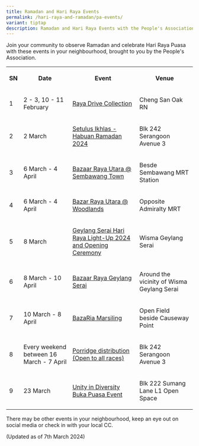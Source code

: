```yaml
---
title: Ramadan and Hari Raya Events
permalink: /hari-raya-and-ramadan/pa-events/
variant: tiptap
description: Ramadan and Hari Raya Events with the People's Association in 2024
---
```

<p>Join your community to observe Ramadan and celebrate Hari Raya Puasa with
these events in your neighbourhood, brought to you by the People's Association.</p>
<p></p>
<table>
<tbody>
<tr>
<th rowspan="1" colspan="1">
<p>SN</p>
</th>
<th rowspan="1" colspan="1">
<p>Date</p>
</th>
<th rowspan="1" colspan="1">
<p>Event</p>
</th>
<th rowspan="1" colspan="1">
<p>Venue</p>
</th>
</tr>
<tr>
<td rowspan="1" colspan="1">
<p>1</p>
</td>
<td rowspan="1" colspan="1">
<p>2 - 3, 10 - 11 February</p>
</td>
<td rowspan="1" colspan="1">
<p><a href="https://www.facebook.com/Chengsancommunity/posts/pfbid02JhM687kqL5igeytXozCZyFcWNRCqZ3zzQwh4iVQ2pkecE3kCp8rgVpzbwr9NfhCul" rel="noopener noreferrer nofollow" target="_blank">Raya Drive Collection</a>
</p>
</td>
<td rowspan="1" colspan="1">
<p>Cheng San Oak RN</p>
</td>
</tr>
<tr>
<td rowspan="1" colspan="1">
<p>2</p>
</td>
<td rowspan="1" colspan="1">
<p>2 March</p>
</td>
<td rowspan="1" colspan="1">
<p><a href="https://www.facebook.com/melayu.braddellheights/posts/pfbid02zvQHYUX6FRNAQWKjKThWLLRyJFdqTNpa2dafTMwJKiTyD7EZNqrAh7DCVoKonSaVl" rel="noopener noreferrer nofollow" target="_blank">Setulus Ikhlas - Habuan Ramadan 2024</a>
</p>
</td>
<td rowspan="1" colspan="1">
<p>Blk 242 Serangoon Avenue 3</p>
</td>
</tr>
<tr>
<td rowspan="1" colspan="1">
<p>3</p>
</td>
<td rowspan="1" colspan="1">
<p>6 March - 4 April</p>
</td>
<td rowspan="1" colspan="1">
<p><a href="https://www.facebook.com/sembcentral/posts/pfbid02bic8gEZTnjaqGFoHaAcCiSLLmjmuf1xWHvt1oKEEz9ekjnxjsKj4EJGjeQZUxM1Vl" rel="noopener noreferrer nofollow" target="_blank">Bazaar Raya Utara @ Sembawang Town</a>
</p>
</td>
<td rowspan="1" colspan="1">
<p>Besde Sembawang MRT Station</p>
</td>
</tr>
<tr>
<td rowspan="1" colspan="1">
<p>4</p>
</td>
<td rowspan="1" colspan="1">
<p>6 March - 4 April</p>
</td>
<td rowspan="1" colspan="1">
<p><a href="https://www.facebook.com/wdlmaec/posts/pfbid0MzFHJNHwi7SNJmr6jCTppWFtEb5WejBqJV28nRDyriQ37JQvwmTFvtyZQeHGJXs5l" rel="noopener noreferrer nofollow" target="_blank">Bazar Raya Utara @ Woodlands</a>
</p>
</td>
<td rowspan="1" colspan="1">
<p>Opposite Admiralty MRT</p>
</td>
</tr>
<tr>
<td rowspan="1" colspan="1">
<p>5</p>
</td>
<td rowspan="1" colspan="1">
<p>8 March</p>
</td>
<td rowspan="1" colspan="1">
<p><a href="https://www.facebook.com/WismaGeylangSerai/posts/pfbid0CUdFtDr6qWAWY9aVeKVgZEm3Gbih9Ajd9d1ppVtpuidhioZfsTWsBjcYpxPGJLXbl" rel="noopener noreferrer nofollow" target="_blank">Geylang Serai Hari Raya Light-Up 2024 and Opening Ceremony</a>
</p>
</td>
<td rowspan="1" colspan="1">
<p>Wisma Geylang Serai</p>
</td>
</tr>
<tr>
<td rowspan="1" colspan="1">
<p>6</p>
</td>
<td rowspan="1" colspan="1">
<p>8 March - 10 April</p>
</td>
<td rowspan="1" colspan="1">
<p><a href="https://www.facebook.com/WismaGeylangSerai/posts/pfbid02zzmerai5P8KF8tzCN163rkVvmDMCvNNnA1yFf4WTMsGYosExFujHQEZxCQy1rZLXl" rel="noopener noreferrer nofollow" target="_blank">Bazaar Raya Geylang Serai</a>
</p>
</td>
<td rowspan="1" colspan="1">
<p>Around the vicinity of Wisma Geylang Serai</p>
</td>
</tr>
<tr>
<td rowspan="1" colspan="1">
<p>7</p>
</td>
<td rowspan="1" colspan="1">
<p>10 March - 8 April</p>
</td>
<td rowspan="1" colspan="1">
<p><a href="https://www.facebook.com/MarsilingHome/posts/pfbid02JHeVkS4SMPNBZM6doJrC8oPaLfBethuTTWGvu3NbRndZtu4VjyW9h3NK9jaNump1l" rel="noopener noreferrer nofollow" target="_blank">BazaRia Marsiling</a>
</p>
</td>
<td rowspan="1" colspan="1">
<p>Open Field beside Causeway Point</p>
</td>
</tr>
<tr>
<td rowspan="1" colspan="1">
<p>8</p>
</td>
<td rowspan="1" colspan="1">
<p>Every weekend between 16 March - 7 April</p>
</td>
<td rowspan="1" colspan="1">
<p><a href="https://www.facebook.com/Chengsancommunity/posts/pfbid02JhM687kqL5igeytXozCZyFcWNRCqZ3zzQwh4iVQ2pkecE3kCp8rgVpzbwr9NfhCul" rel="noopener noreferrer nofollow" target="_blank">Porridge distribution (Open to all races)</a>
</p>
</td>
<td rowspan="1" colspan="1">
<p>Blk 242 Serangoon Avenue 3</p>
</td>
</tr>
<tr>
<td rowspan="1" colspan="1">
<p>9</p>
</td>
<td rowspan="1" colspan="1">
<p>23 March</p>
</td>
<td rowspan="1" colspan="1">
<p><a href="https://www.facebook.com/punggolwestmaec/posts/pfbid02YAkAeyFByMpu3ua7bErTj6pf5LR8tgWjFxHkcTgWPWoZuXWiykdUCjD9bwWbkdQel" rel="noopener noreferrer nofollow" target="_blank">Unity in Diversity Buka Puasa Event</a>
</p>
</td>
<td rowspan="1" colspan="1">
<p>Blk 222 Sumang Lane L1 Open Space</p>
</td>
</tr>
</tbody>
</table>
<p>There may be other events in your neighbourhood, keep an eye out on social
media or check in with your local CC.</p>
<p>(Updated as of 7th March 2024)</p>